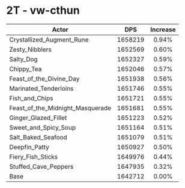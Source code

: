 # 2T - vw-cthun
| Actor | DPS | Increase |
|---|:---:|:---:|
|Crystallized_Augment_Rune|1658219|0.94%|
|Zesty_Nibblers|1652569|0.60%|
|Salty_Dog|1652327|0.59%|
|Chippy_Tea|1652046|0.57%|
|Feast_of_the_Divine_Day|1651938|0.56%|
|Marinated_Tenderloins|1651746|0.55%|
|Fish_and_Chips|1651721|0.55%|
|Feast_of_the_Midnight_Masquerade|1651681|0.55%|
|Ginger_Glazed_Fillet|1651223|0.52%|
|Sweet_and_Spicy_Soup|1651164|0.51%|
|Salt_Baked_Seafood|1651079|0.51%|
|Deepfin_Patty|1650927|0.50%|
|Fiery_Fish_Sticks|1649976|0.44%|
|Stuffed_Cave_Peppers|1647935|0.32%|
|Base|1642712|0.00%|
